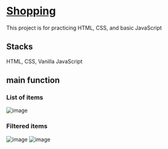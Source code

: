 # [Shopping](https://seonhyey.github.io/shopping/)
This project is for practicing HTML, CSS, and basic JavaScript
## Stacks
HTML, CSS, Vanilla JavaScript

## main function
### List of items
![image](https://github.com/SeonhyeY/shopping/assets/124941076/394cb470-fd51-40c7-9672-b5c6f0130591)

### Filtered items
![image](https://github.com/SeonhyeY/shopping/assets/124941076/72c2a8f2-6a48-4233-9da7-4c5eab34829a)
![image](https://github.com/SeonhyeY/shopping/assets/124941076/d1dd31cb-aeea-4309-be17-387201b4329d)
